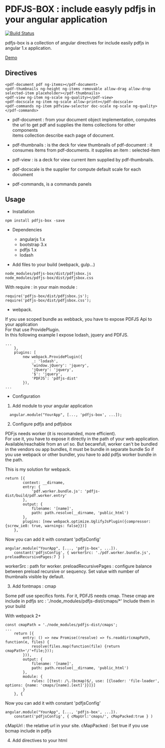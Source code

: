 # PDFJS-BOX : include easyly pdfjs in your angular application

[![Build Status](https://travis-ci.org/hhdevelopment/pdfjs-box.svg?branch=master)](https://travis-ci.org/hhdevelopment/pdfjs-box)

pdfjs-box is a collection of angular directives for include easily pdfjs in angular 1.x application.

[Demo](http://hhdev.fr/pdfjs-box/index.html#)

## Directives 

~~~~    
<pdf-document pdf ng-items></pdf-document>
<pdf-thumbnails ng-height ng-items removable allow-drag allow-drop selected-item placeholder></pdf-thumbnails>
<pdf-view ng-item ng-scale ng-quality></pdf-view>
<pdf-docscale ng-item ng-scale allow-print></pdf-docscale>
<pdf-commands ng-item pdfview-selector doc-scale ng-scale ng-quality></pdf-commands>
~~~~    

  - pdf-document : from your document object implementation, computes the url to get pdf and supplies the items collections for other components   
	 items collection describe each page of document.

  - pdf-thumbnails : is the deck for view thumbnails of pdf-document : it consumes items from pdf-documents. it supplies an item : selected-item

  - pdf-view : is a deck for view current item supplied by pdf-thumbnails.

  - pdf-docscale is the supplier for compute default scale for each document

  - pdf-commands, is a commands panels

## Usage 

* Installation

~~~~    
npm install pdfjs-box -save
~~~~    

* Dependencies

  * angularjs 1.x
  * bootstrap 3.x
  * pdfjs 1.x
  * lodash

* Add files to your build (webpack, gulp...)

~~~~    
node_modules/pdfjs-box/dist/pdfjsbox.js
node_modules/pdfjs-box/dist/pdfjsbox.css   
~~~~    

With require : in your main module : 

~~~~    
require('pdfjs-box/dist/pdfjsbox.js');
require('pdfjs-box/dist/pdfjsbox.css');
~~~~    


* webpack.

If you use scoped bundle as webback, you have to expose PDFJS Api to your application   
For that use ProvidePlugin.   
In this following example I expose lodash, jquery and PDFJS.   

~~~~   
...  
	},
	plugins: [
		new webpack.ProvidePlugin({
			_: 'lodash',
			'window.jQuery': 'jquery',
			'jQuery': 'jquery',
			'$': 'jquery',
			'PDFJS': 'pdfjs-dist'
		}),   
...  
~~~~    

* Configuration

1. Add module to your angular application

~~~~
  angular.module("YourApp", [..., 'pdfjs-box', ...]);
~~~~

2. Configure pdfjs and pdfjsbox

PDFjs needs worker (it is recomanded, more efficient).   
For use it, you have to expose it directly in the path of your web application. Available/reachable from an url so. 
But becarefull, worker can't be bundled in the vendors ou app bundles, it must be bundle in separate bundle 
So if you use webpack or other bundler, you have to add pdfjs worker bundle in the path.   

This is my solution for webpack.

~~~~
return [{
		context: __dirname,
		entry: {
			'pdf.worker.bundle.js': 'pdfjs-dist/build/pdf.worker.entry'
		},
		output: {
			filename: '[name]',
			path: path.resolve(__dirname, 'public_html')
		},
		plugins: [new webpack.optimize.UglifyJsPlugin({compressor: {screw_ie8: true, warnings: false}})]
	},
~~~~
Now you can add it with constant 'pdfjsConfig'

~~~~
angular.module("YourApp", [..., 'pdfjs-box', ...]).  
    constant('pdfjsConfig', { workerSrc: './pdf.worker.bundle.js', preloadRecursivePages:7 } )
~~~~

workerSrc : path for worker.
preloadRecursivePages : configure balance between preload recursive or sequency. Set value with number of thumbnails visible by default.

3. Add fontmaps : cmap

Some pdf use specifics fonts. For it, PDFJS needs cmap.
These cmap are include in pdfjs src : './node_modules/pdfjs-dist/cmaps/*'
Include them in your build

With webpack 2+

~~~~
const cmapPath = './node_modules/pdfjs-dist/cmaps';
...
	return [{
		entry: () => new Promise((resolve) => fs.readdir(cmapPath, function(e, files) {
			resolve(files.map(function(file) {return cmapPath+'/'+file;}));
		})),
		output: {
			filename: '[name]',
			path: path.resolve(__dirname, 'public_html')
		},
		module: {
			rules: [{test: /\.(bcmap)$/, use: [{loader: 'file-loader', options: {name: 'cmaps/[name].[ext]'}}]}]
		}
	}, {

~~~~
Now you can add it with constant 'pdfjsConfig'

~~~~
angular.module("YourApp", [..., 'pdfjs-box', ...]).  
    constant('pdfjsConfig', { cMapUrl:'cmaps/', cMapPacked:true } )
~~~~

cMapUrl : the relative url in your site.
cMapPacked : Set true if you use bcmap include in pdfjs

4. Add directives to your html

